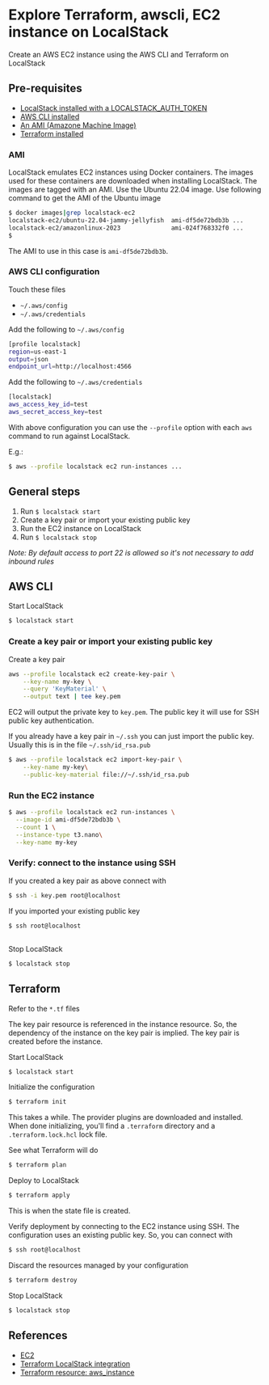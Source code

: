 # Explore Terraform, awscli, EC2 instance on LocalStack

Create an AWS EC2 instance using the AWS CLI and Terraform on LocalStack

## Pre-requisites

* [LocalStack installed with a LOCALSTACK_AUTH_TOKEN](https://docs.localstack.cloud/getting-started/)
* [AWS CLI installed](https://docs.localstack.cloud/user-guide/integrations/aws-cli/)
* [An AMI (Amazone Machine Image)](https://docs.localstack.cloud/user-guide/aws/ec2/#:~:text=not%20be%20persisted.-,AMIs,-LocalStack%20utilizes%20a)
* [Terraform installed](https://developer.hashicorp.com/terraform/install)

### AMI

LocalStack emulates EC2 instances using Docker containers. The images used for these containers are downloaded when installing LocalStack. The images are tagged with an AMI. Use the Ubuntu 22.04 image. Use following command to get the AMI of the Ubuntu image

```bash
$ docker images|grep localstack-ec2
localstack-ec2/ubuntu-22.04-jammy-jellyfish  ami-df5de72bdb3b ...
localstack-ec2/amazonlinux-2023              ami-024f768332f0 ...
$
```
The AMI to use in this case is `ami-df5de72bdb3b`.

### AWS CLI configuration

Touch these files
* `~/.aws/config`
* `~/.aws/credentials`

Add the following to `~/.aws/config`

```bash
[profile localstack]
region=us-east-1
output=json
endpoint_url=http://localhost:4566
```

Add the following to `~/.aws/credentials`

```bash
[localstack]
aws_access_key_id=test
aws_secret_access_key=test
```

With above configuration you can use the `--profile` option with each `aws` command to run against LocalStack.

E.g.:

```bash
$ aws --profile localstack ec2 run-instances ...
```

## General steps

1. Run `$ localstack start`
1. Create a key pair or import your existing public key
1. Run the EC2 instance on LocalStack
1. Run `$ localstack stop`

_Note: By default access to port 22 is allowed so it's not necessary to add inbound rules_

## AWS CLI

Start LocalStack

```bash
$ localstack start
```

### Create a key pair or import your existing public key

Create a key pair

```bash
aws --profile localstack ec2 create-key-pair \
    --key-name my-key \
    --query 'KeyMaterial' \
    --output text | tee key.pem
```

EC2 will output the private key to `key.pem`. The public key it will use for SSH public key authentication.

If you already have a key pair in `~/.ssh` you can just import the public key. Usually this is in the file `~/.ssh/id_rsa.pub`

```bash
$ aws --profile localstack ec2 import-key-pair \
    --key-name my-key\
    --public-key-material file://~/.ssh/id_rsa.pub

```

### Run the EC2 instance

```bash
$ aws --profile localstack ec2 run-instances \
  --image-id ami-df5de72bdb3b \
  --count 1 \
  --instance-type t3.nano\
  --key-name my-key
```

### Verify: connect to the instance using SSH

If you created a key pair as above connect with

```bash
$ ssh -i key.pem root@localhost
```

If you imported your existing public key

```bash
$ ssh root@localhost
```

##

Stop LocalStack

```bash
$ localstack stop
```

## Terraform

Refer to the `*.tf` files

The key pair resource is referenced in the instance resource. So, the dependency of the instance on the key pair is implied. The key pair is created before the instance.

Start LocalStack

```bash
$ localstack start
```

Initialize the configuration

```bash
$ terraform init
```

This takes a while. The provider plugins are downloaded and installed. When done initializing, you'll find a `.terraform` directory and a `.terraform.lock.hcl` lock file.

See what Terraform will do

```bash
$ terraform plan
```

Deploy to LocalStack

```bash
$ terraform apply
```
This is when the state file is created.

Verify deployment by connecting to the EC2 instance using SSH. The configuration uses an existing public key. So, you can connect with

```bash
$ ssh root@localhost
```

Discard the resources managed by your configuration

```bash
$ terraform destroy
```

Stop LocalStack

```bash
$ localstack stop
```

## References

* [EC2](https://docs.localstack.cloud/user-guide/aws/ec2/)
* [Terraform LocalStack integration](https://docs.localstack.cloud/user-guide/integrations/terraform/)
* [Terraform resource: aws_instance](https://registry.terraform.io/providers/hashicorp/aws/latest/docs/resources/instance)